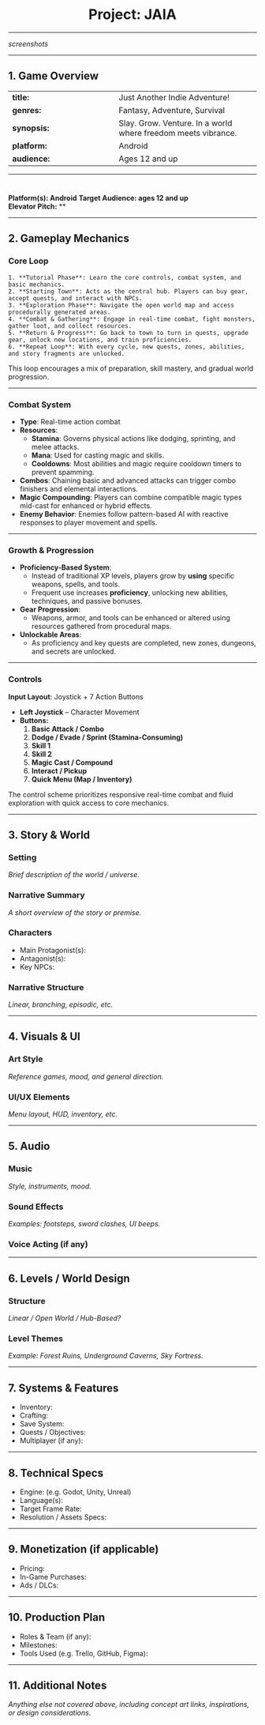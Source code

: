<h1 align="center"> Project: JAIA </h1>

---

*screenshots*

---

## 1. Game Overview

<table>
	<tr>
		<td width="200"><strong> title: </strong></td>
		<td > Just Another Indie Adventure! </td>
	</tr>
	<tr>
 		<td width="200"><strong> genres: </strong></td>
		<td > Fantasy, Adventure, Survival </td>
	</tr>
	<tr>
		<td width="200"><strong> synopsis: </strong></td>
		<td > Slay. Grow. Venture. In a world where freedom meets vibrance. </td>
	</tr>
	<tr>
		<td width="200"><strong> platform: </strong></td>
		<td > Android </td>
	</tr>
	<tr>
		<td width="200"><strong> audience: </strong></td>
		<td > Ages 12 and up </td>
	</tr>
</table>

<hr>

#
**Platform(s): Android**
**Target Audience: ages 12 and up**  
**Elevator Pitch:**
**

---

## 2. Gameplay Mechanics

### Core Loop
    1. **Tutorial Phase**: Learn the core controls, combat system, and basic mechanics.
    2. **Starting Town**: Acts as the central hub. Players can buy gear, accept quests, and interact with NPCs.
    3. **Exploration Phase**: Navigate the open world map and access procedurally generated areas.
    4. **Combat & Gathering**: Engage in real-time combat, fight monsters, gather loot, and collect resources.
    5. **Return & Progress**: Go back to town to turn in quests, upgrade gear, unlock new locations, and train proficiencies.
    6. **Repeat Loop**: With every cycle, new quests, zones, abilities, and story fragments are unlocked.

This loop encourages a mix of preparation, skill mastery, and gradual world progression.

---

### Combat System
- **Type**: Real-time action combat
- **Resources**:
	- **Stamina**: Governs physical actions like dodging, sprinting, and melee attacks.
	- **Mana**: Used for casting magic and skills.
	- **Cooldowns**: Most abilities and magic require cooldown timers to prevent spamming.
- **Combos**: Chaining basic and advanced attacks can trigger combo finishers and elemental interactions.
- **Magic Compounding**: Players can combine compatible magic types mid-cast for enhanced or hybrid effects.
- **Enemy Behavior**: Enemies follow pattern-based AI with reactive responses to player movement and spells.

---

### Growth & Progression
- **Proficiency-Based System**:
	- Instead of traditional XP levels, players grow by **using** specific weapons, spells, and tools.
	- Frequent use increases **proficiency**, unlocking new abilities, techniques, and passive bonuses.
- **Gear Progression**:
	- Weapons, armor, and tools can be enhanced or altered using resources gathered from procedural maps.
- **Unlockable Areas**:
	- As proficiency and key quests are completed, new zones, dungeons, and secrets are unlocked.

---

### Controls
**Input Layout**: Joystick + 7 Action Buttons  
- **Left Joystick** – Character Movement  
- **Buttons:**
	1. **Basic Attack / Combo**
	2. **Dodge / Evade / Sprint (Stamina-Consuming)**
	3. **Skill 1**
	4. **Skill 2**
	5. **Magic Cast / Compound**
	6. **Interact / Pickup**
	7. **Quick Menu (Map / Inventory)**

The control scheme prioritizes responsive real-time combat and fluid exploration with quick access to core mechanics.

---

## 3. Story & World
### Setting
*Brief description of the world / universe.*

### Narrative Summary
*A short overview of the story or premise.*

### Characters
- Main Protagonist(s):  
- Antagonist(s):  
- Key NPCs:  

### Narrative Structure
*Linear, branching, episodic, etc.*

---

## 4. Visuals & UI
### Art Style
*Reference games, mood, and general direction.*

### UI/UX Elements
*Menu layout, HUD, inventory, etc.*

---

## 5. Audio
### Music
*Style, instruments, mood.*

### Sound Effects
*Examples: footsteps, sword clashes, UI beeps.*

### Voice Acting (if any)

---

## 6. Levels / World Design
### Structure
*Linear / Open World / Hub-Based?*

### Level Themes
*Example: Forest Ruins, Underground Caverns, Sky Fortress.*

---

## 7. Systems & Features
- Inventory:  
- Crafting:  
- Save System:  
- Quests / Objectives:  
- Multiplayer (if any):  

---

## 8. Technical Specs
- Engine: (e.g. Godot, Unity, Unreal)  
- Language(s):  
- Target Frame Rate:  
- Resolution / Assets Specs:  

---

## 9. Monetization (if applicable)
- Pricing:  
- In-Game Purchases:  
- Ads / DLCs:  

---

## 10. Production Plan
- Roles & Team (if any):  
- Milestones:  
- Tools Used (e.g. Trello, GitHub, Figma):  

---

## 11. Additional Notes
*Anything else not covered above, including concept art links, inspirations, or design considerations.*
